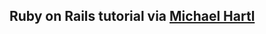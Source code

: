 Ruby on Rails tutorial via [Michael Hartl](http://ruby.railstutorial.org/chapters/beginning?version=3.2#top/ "Michael Hartl")
-----------------------------------------------------------------------------------------------------------------------------
